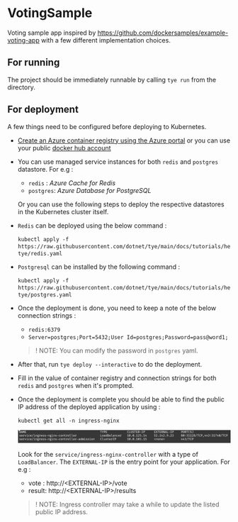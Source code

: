 # VotingSample

Voting sample app inspired by https://github.com/dockersamples/example-voting-app with a few different implementation choices.

## For running

The project should be immediately runnable by calling `tye run` from the directory.

## For deployment

A few things need to be configured before deploying to Kubernetes.

- [Create an Azure container registry using the Azure portal](https://docs.microsoft.com/en-us/azure/container-registry/container-registry-get-started-portal) or you can use your public [docker hub account](https://hub.docker.com/)

- You can use managed service instances for both `redis` and `postgres` datastore. For e.g :

    - `redis` : *Azure Cache for Redis*
    - `postgres`: *Azure Database for PostgreSQL*

    Or you can use the following steps to deploy the respective datastores in the Kubernetes cluster itself.

- `Redis` can be deployed using the below command :

    ```
    kubectl apply -f https://raw.githubusercontent.com/dotnet/tye/main/docs/tutorials/hello-tye/redis.yaml
    ```
- `Postgresql` can be installed by the following command :

    ```
    kubectl apply -f https://raw.githubusercontent.com/dotnet/tye/main/docs/tutorials/hello-tye/postgres.yaml
    ```

- Once the deployment is done, you need to keep a note of the below connection strings :

    -  `redis:6379`
    -  `Server=postgres;Port=5432;User Id=postgres;Password=pass@word1;`

    >! NOTE: You can modify the password in `postgres` yaml.

- After that, run `tye deploy --interactive` to do the deployment.   
    
- Fill in the value of container registry and connection strings for both `redis` and `postgres` when it's prompted.

- Once the deployment is complete you should be able to find the public IP address of the deployed application by using :

    ```
    kubectl get all -n ingress-nginx
    ```

    ![nginx ingress example](../../docs/recipes/images/nginx_ingress_action.png)

    Look for the `service/ingress-nginx-controller` with a type of `LoadBalancer`. The `EXTERNAL-IP` is the entry point for your application.
    For e.g :

    - vote : http://\<EXTERNAL-IP\>/vote
    - result: http://\<EXTERNAL-IP\>/results

    >! NOTE: Ingress controller may take a while to update the listed public IP address.
